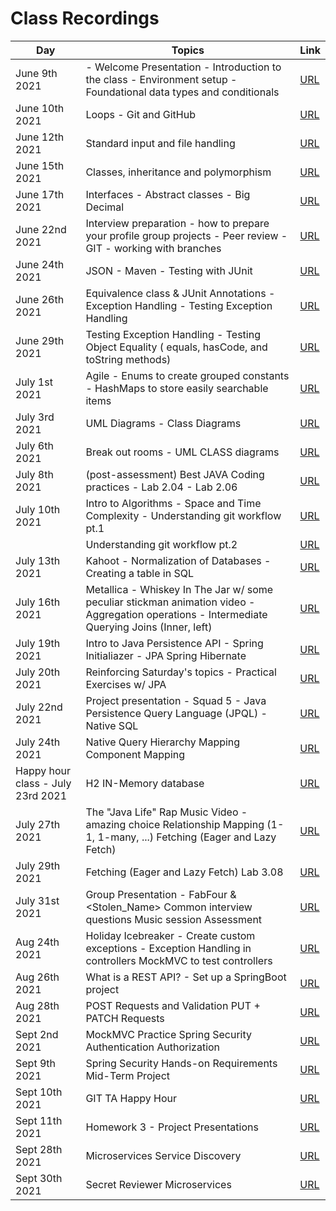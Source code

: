 # Class Recordings



| Day                               | Topics                                                       | Link                                                         |
| --------------------------------- | ------------------------------------------------------------ | ------------------------------------------------------------ |
| June 9th 2021                     | - Welcome Presentation - Introduction to the class -  Environment setup - Foundational data types and conditionals | [URL](https://ironhack.zoom.us/rec/play/ZGSnM1jUSmTF6CKCqcDAuB_xTwlJfammtzfauCrygFbWCz1r1Gh8nDq39rDZEDyAljKE5PGxCw4QtJzU.9IkOxcPMVr8Bf8pr?autoplay=true&startTime=1623256885000) |
| June 10th 2021                    | Loops - Git and GitHub                                       | [URL](https://ironhack.zoom.us/rec/play/sLHBlKlSB42SPTf54mUfZruaPkOYa8SR012SSsALVdvH0Y3-3ZR-FtdTqwVASyL8-1XeStJ616mydVh-.QLS4FOKljIG8nC2x?autoplay=true&startTime=1623429942000) |
| June 12th 2021                    | Standard input and file handling                             | [URL](https://ironhack.zoom.us/rec/play/IGwcy8W3Yxj_fR0lwxy_FLknwh2wkCsjEp7scijzjXusKhEwNeVEOnkI4_usrXvLQnqTl8HGBBro3SRZ.D5C5Jmn4jRpwjFrA?autoplay=true&startTime=1623483598000) |
| June 15th 2021                    | Classes, inheritance and polymorphism                        | [URL](https://ironhack.zoom.us/rec/play/ibZ66TZGZCTcpZiPfkv8DhT_9MMlllJIZaLZNXVGDur07JH7XqhI2H4M-DXw0omNeIWWGOKli7AoShE.FJ7fQDv6_WVAgCFW?autoplay=true&startTime=1623774891000) |
| June 17th 2021                    | Interfaces - Abstract classes - Big Decimal                  | [URL](https://ironhack.zoom.us/rec/play/8ZgR4P5BEwjAkKDs_HrdgLQIXSa5CLBPxihztPyT0sI3WLJZn62Wlki8NGtJUbLjnNWa3ClKvF7Xgiig.wfm2_2g1YkxYx1dq?autoplay=true&startTime=1623948708000) |
| June 22nd 2021                    | Interview preparation - how to prepare your profile group projects - Peer review - GIT - working with branches | [URL](https://ironhack.zoom.us/rec/play/oZN_08cG86Wd0B4hfHVMMFqYIsRzdHgBHgku6qvFXlYLbUfetfxFVpMMWw4yYb4L7jyyfwjUjqWDZnSY.NUBrwlxLOZuzqVzZ?autoplay=true&startTime=1624380811000) |
| June 24th 2021                    | JSON - Maven - Testing with JUnit                            | [URL](https://ironhack.zoom.us/rec/play/SE9_-zaCnV7cQz7Qqnyl6k9yWLj-8VrHzZg51H2qtaR_G30bnxzKJ_JaeEc_hzU12euAjjJkNWhm_6b5.Y7G3TSK2SUr6Mrth?autoplay=true&startTime=1624553279000) |
| June 26th 2021                    | Equivalence class & JUnit Annotations - Exception Handling - Testing Exception Handling | [URL](https://ironhack.zoom.us/rec/play/5oHZ6IHrij0kvB_Af3SuDqs01ykvwl3GQ8BH1N82COhswknEnUkqUvqsK64i360OVuaFX0MXmzVxW3V9.MEhWMIQjStiJD1Sp?autoplay=true&startTime=1624690306000) |
| June 29th 2021                    | Testing Exception Handling - Testing Object Equality ( equals, hasCode, and toString methods) | [URL](https://ironhack.zoom.us/rec/play/TvN6KFeQPFyeNpYaz4OMGHwB9__-PFveuEXrmGdS9RtZ2WOhLYPx7wUF3G2QNGEM4MvEUSPOXomBlLim.iYJ3COIVazQ5Il7g?autoplay=true&startTime=1624985611000) |
| July 1st 2021                     | Agile - Enums to create grouped constants - HashMaps to store easily searchable items | [URL](https://ironhack.zoom.us/rec/play/KIibcLbWk_2R4gtisA6NtAZYTRV4-4CHEgs9SFP1wuRUgMnQaVtP0pkqHuS8TEjlBI7t1VMhUNka8lvF.JITAzV9UpQjW6FJ_?autoplay=true&startTime=1625158461000) |
| July 3rd 2021                     | UML Diagrams - Class Diagrams                                | [URL](https://ironhack.zoom.us/rec/play/V-weI1QYhv_Dp3NGvESF94PEONdrVaRKxjGuKJGddbaTNs5pOYyuXo8UQOj9ICVIu6u8zHAEWDtLHLov.1TzY3a5Sd4xMdTz0?autoplay=true&startTime=1625295409000) |
| July 6th 2021                     | Break out rooms - UML CLASS diagrams                         | [URL](https://ironhack.zoom.us/rec/play/ANcw28eHJpV0-x5DKA1yTcYIAEk2_EBh5KRbUMCR4Sjhf3KNS6RNqYa0vhIPKgWYw7A-l9G5lxYQ2FRR.O_7_FDgX0jR8rBVm?autoplay=true&startTime=1625589613000) |
| July 8th 2021                     | (post-assessment) Best JAVA Coding practices - Lab 2.04 - Lab 2.06 | [URL](https://ironhack.zoom.us/rec/play/8oTsVD1VnD_YL83C6MRUaypDnB723DjktUlW9MQQMa-xT37GKwMUfX7CuHTEYy1D1GY8RbnsR5Upn1UX.2KjBu5YSfbL5No59?autoplay=true&startTime=1625763152000) |
| July 10th 2021                    | Intro to Algorithms - Space and Time Complexity - Understanding git workflow pt.1 | [URL](https://ironhack.zoom.us/rec/play/_dVCpMudgG1zwdZh46PJBDd8ZSmcU5Lak2LgGQhRgSLGSkvikPafksgsPjniW1UIfbE_k1CJCysx7sOI.ryyYviw70VbvFB1q?autoplay=true&startTime=1625900063000) |
|                                   | Understanding git workflow pt.2                              | [URL](https://ironhack.zoom.us/rec/play/cXQbFu1CkTn45dU-DzjtP7QDu2hXcI61oI8A5c0DalZXkPl8wF8tg7KqQ6x7KBvqCD_QGPtGcJaC6L4E.8s_1Uqnzw9eMtKd9?autoplay=true&startTime=1625922496000) |
| July 13th 2021                    | Kahoot - Normalization of Databases - Creating a table in SQL | [URL](https://ironhack.zoom.us/rec/play/YfG3nRs0UORhpSRw5pTCnCx9wqbkb_VZ4PKv3GzcCEZf-bjGZ8nHDVfClHHLaoYP8esf0Z-sh2K62mRi.H1EH1NdWwEbAuA8n?autoplay=true&startTime=1626195017000) |
| July 16th 2021                    | Metallica - Whiskey In The Jar w/ some peculiar stickman animation video - Aggregation operations - Intermediate Querying Joins (Inner, left) | [URL](https://ironhack.zoom.us/rec/play/WCYjWD1Vcj6bDDlSh8VPkTPrNCFFV5WMF2PVzaBwYTLKcBCYq8DOetinbQldcsEn2_q-tKwmBu1ikZsO.IzBMx1dOGk_hduiT?autoplay=true&startTime=1626367956000) |
| July 19th 2021                    | Intro to Java Persistence API  - Spring Initialiazer - JPA Spring Hibernate | [URL](https://ironhack.zoom.us/rec/play/jOjF5H6iN6e-FPx3LP2LB-416kmDa_EsmOyYGtr97js_NazGstCyCXQw4aVvBvf6EFz_eaR3GwznE7p7.Fu4mwo0QM1_STiB6?autoplay=true&startTime=1626505061000) |
| July 20th 2021                    | Reinforcing Saturday's topics - Practical Exercises w/ JPA   | [URL](https://ironhack.zoom.us/rec/play/ktiK9k4t574JGwgXfQoXbseMvxZvGTlgQJe32GPAbm8zBpIx_6LKIkOBfke8aQLkESo53ex6gz6QWpl0.8qJp9r3Q0sZ3PjS1?autoplay=true&startTime=1626800183000) |
| July 22nd 2021                    | Project presentation - Squad 5 - Java Persistence Query Language (JPQL) - Native SQL | [URL](https://ironhack.zoom.us/rec/play/BXE4cfxs0oT-xgJbbt2a08rgxJx7nRdTiTa9ko6nXTIjUHL9uuGkEjqOMr5QFE4CyDlXN1G4fX8XOwC5.mCe0qs8roQdf_uBC?autoplay=true&startTime=1626972937000) |
| July 24th 2021                    | Native Query Hierarchy Mapping Component Mapping             | [URL](https://ironhack.zoom.us/rec/play/fjRNwGjX6Sb4umhl4M_kUA4ICQq1Emooq5g8IKzxTJd9_PvwdXYah8FAqd_WEa7NcHwia7lBG7LPbLGH.GnUyDwDiuzpeFq1y?autoplay=true&startTime=1627109836000) |
| Happy hour class - July 23rd 2021 | H2  IN-Memory database                                       | [URL](https://ironhack.zoom.us/rec/play/-1jWl6dpsRMZPyyrd15YbSxWYv46_9WyatlMJEc5CrdIV9k2jFeqW5MlrBShr8cKJ9sUe3jVyZBISNvL.uDdgLWAgpH2izkio?autoplay=true&startTime=1627060604000) |
| July 27th 2021                    | The "Java Life" Rap Music Video - amazing choice Relationship Mapping (1-1, 1-many, ...) Fetching (Eager and Lazy Fetch) | [URL](https://ironhack.zoom.us/rec/play/jl6ORMQBuy7V7A2j5A2rPb6Ri5jQSgF262Cir2j5UTlcAkeKE5xq9eQfd4aAOMCLPNqaZtxLmk4B2Hsc.qlktSKuy_X1vtefF?autoplay=true&startTime=1627404896000) |
| July 29th 2021                    | Fetching (Eager and Lazy Fetch) Lab 3.08                     | [URL](https://ironhack.zoom.us/rec/play/wJ1XLPaSf-6Kj_XMyKEBALouPuKaFIytDSwQ-Ixqam-qWyqajhL0HXeW9EGwnlBE7E4twXTq8EZWhNkn.Bni8p2GHHdAmpv30?autoplay=true&startTime=1627577778000) |
| July 31st 2021                    | Group Presentation - FabFour & <Stolen_Name> Common interview questions Music session Assessment | [URL](https://ironhack.zoom.us/rec/play/CsV-XxgjeBx_uspudpYVXQL3Sr6IT5nHXrd5N5EPMGgfS4VYY7dLUGe4HcqWjXqrlA_iaWeyz2A8334e.7wKL8TZF0x34enx6?autoplay=true&startTime=1627714660000) |
| Aug 24th 2021                     | Holiday Icebreaker - Create custom exceptions - Exception Handling in controllers MockMVC to test controllers | [URL](https://ironhack.zoom.us/rec/play/DmjxIWtRW3JhbelUMg9CYpdIX4YVo4bqX_lqX1JQuh2XQmZogRlljNSJSN3A39hhrYvV4-xtkTkNzshO.1yFp5H18tLKAvuWn?autoplay=true&startTime=1629823936000) |
| Aug 26th 2021                     | What is a REST API? -  Set up a SpringBoot project           | [URL](https://ironhack.zoom.us/rec/play/5076yjzsdQ1n0vEYAo4XEVaumPqLR8I8xjyV52VxL5hWcGU2BtcDxdrlV_zbNQk_N80C1drXbelR51K4.ILK3vKWZtxroCWEz?autoplay=true&startTime=1629996870000) |
| Aug 28th 2021                     | POST Requests and Validation PUT + PATCH Requests            | [URL](https://ironhack.zoom.us/rec/play/zpFGm1FbxMqa6ZXtV2Rc_VljIPNdimJxNdIlZJlG_Pxn0u6MAuw5uTwC2AaWnB5WhtHOV367a8XRAU2S.rZp-7NIhEfZQDZbK?autoplay=true&startTime=1630133450000) |
| Sept 2nd 2021                     | MockMVC Practice Spring Security Authentication Authorization | [URL](https://ironhack.zoom.us/rec/play/HColQFcsO__pz9RjwxMr3mb66WIUh4j4KWZhcsKBcLTJKuKKn42ib6PEUS2KuKubJwdsC7RI2fte6OWP.hKclkICzFkF9ENDJ?autoplay=true&startTime=1630739641000) |
| Sept 9th 2021                     | Spring Security Hands-on Requirements Mid-Term Project       | [URL](https://ironhack.zoom.us/rec/play/mze85VK2ZLYEpe-fVeabBAns9G2zlh8D7ZLURt_0bp-BF_Y1iOHz7YDSC7S5Q4NiVFjuBJ3NQOK5mlUW.TFq2lPPNTj3Kl7Ju?autoplay=true&startTime=1631206216000) |
| Sept 10th 2021                    | GIT TA Happy Hour                                            | [URL](https://ironhack.zoom.us/rec/play/Ddwjd2UCTj7U9Zk-s028F1inPUDsznXFGpGT7XohyH6F0f0UQNSd4OQvdifT5tmEPCXFZgavGltEwNvI.CsDWxoorPfNhuWcx?autoplay=true&startTime=1631292934000) |
| Sept 11th 2021                    | Homework 3 - Project Presentations                           | [URL](https://ironhack.zoom.us/rec/play/qJ5pfVOMAB47nFDNDKpfiUypAADjLm5iPQH5qZBXKh29LjadYC1imaEYVW7E38HJ84WhcXIZH6aLMxLu.l5Bd0O-d5SoxwYpm?autoplay=true&startTime=1631346880000) |
| Sept 28th 2021                    | Microservices Service Discovery                              | [URL](https://ironhack.zoom.us/rec/play/zcSSZvfUKhP-mfft1ajzGsUAf5Q3nhE8Vh8rYWJSRQK0xv3Hf2KXP7WbqNx-QYkncOAwU9Qf30b1QsdU.Z4XmffY8zXMBpOBC?autoplay=true&startTime=1632848219000) |
| Sept 30th 2021                    | Secret Reviewer Microservices                                | [URL](https://ironhack.zoom.us/rec/play/-SrZQvB_Rzihh84TmszAmWrnQEcRzx5mIcKsliBDKnaaUM-ub6PKIBq9O8u4F2Z22FFPnoLRkD64tRQg.N0g3Cu6KZsOmdBGc?autoplay=true&startTime=1633020670000) |
